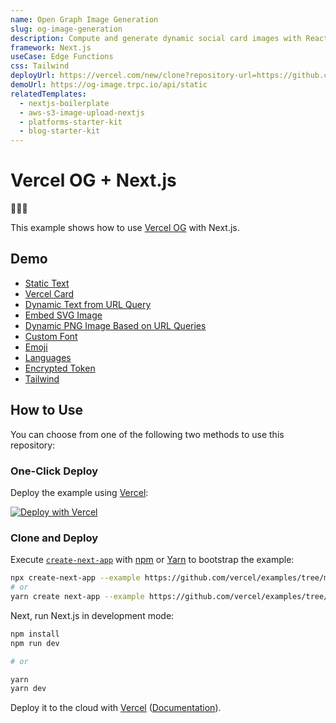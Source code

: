 ```yaml
---
name: Open Graph Image Generation
slug: og-image-generation
description: Compute and generate dynamic social card images with React components.
framework: Next.js
useCase: Edge Functions
css: Tailwind
deployUrl: https://vercel.com/new/clone?repository-url=https://github.com/vercel/examples/tree/main/edge-functions/vercel-og-nextjs&project-name=vercel-og-nextjs&repository-name=vercel-og-nextjs
demoUrl: https://og-image.trpc.io/api/static
relatedTemplates: 
  - nextjs-boilerplate
  - aws-s3-image-upload-nextjs
  - platforms-starter-kit
  - blog-starter-kit
---
```


# Vercel OG + Next.js

🚧🚧🚧

This example shows how to use [Vercel OG](https://vercel.com/docs/concepts/functions/edge-functions/og-image-generation) with Next.js.

## Demo

- [Static Text](https://og-image.trpc.io/api/static)
- [Vercel Card](https://og-image.trpc.io/api/vercel)
- [Dynamic Text from URL Query](https://og-image.trpc.io/api/param)
- [Embed SVG Image](https://og-image.trpc.io/api/image-svg)
- [Dynamic PNG Image Based on URL Queries](https://og-image.trpc.io/api/dynamic-image?username=vercel)
- [Custom Font](https://og-image.trpc.io/api/custom-font)
- [Emoji](https://og-image.trpc.io/api/emoji)
- [Languages](https://og-image.trpc.io/api/language)
- [Encrypted Token](https://og-image.trpc.io/encrypted/a)
- [Tailwind](https://og-image.trpc.io/api/tailwind)

## How to Use

You can choose from one of the following two methods to use this repository:

### One-Click Deploy

Deploy the example using [Vercel](https://vercel.com?utm_source=github&utm_medium=readme&utm_campaign=vercel-examples):

[![Deploy with Vercel](https://vercel.com/button)](https://vercel.com/new/clone?repository-url=https://github.com/vercel/examples/tree/main/edge-functions/vercel-og-nextjs&project-name=vercel-og-nextjs&repository-name=vercel-og-nextjs)

### Clone and Deploy

Execute [`create-next-app`](https://github.com/vercel/next.js/tree/canary/packages/create-next-app) with [npm](https://docs.npmjs.com/cli/init) or [Yarn](https://yarnpkg.com/lang/en/docs/cli/create/) to bootstrap the example:

```bash
npx create-next-app --example https://github.com/vercel/examples/tree/main/edge-functions/vercel-og-nextjs
# or
yarn create next-app --example https://github.com/vercel/examples/tree/main/edge-functions/vercel-og-nextjs
```

Next, run Next.js in development mode:

```bash
npm install
npm run dev

# or

yarn
yarn dev
```

Deploy it to the cloud with [Vercel](https://vercel.com/new?utm_source=github&utm_medium=readme&utm_campaign=edge-middleware-eap) ([Documentation](https://nextjs.org/docs/deployment)).
